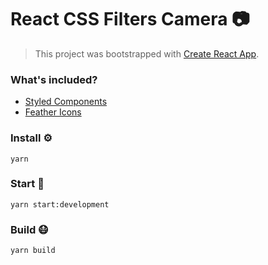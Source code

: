 # React CSS Filters Camera 📷
> This project was bootstrapped with [Create React App](https://github.com/facebook/create-react-app).

### What's included?
- [Styled Components](https://www.styled-components.com/)
- [Feather Icons](https://feathericons.com/)

### Install ⚙️

```
yarn
```

### Start 🏃

```
yarn start:development
```

### Build 😷

```
yarn build
```
